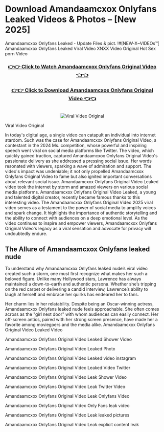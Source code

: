 # Download Amandaamcxox Onlyfans Leaked Videos & Photos – [New 2025]

Amandaamcxox Onlyfans Leaked - Update Files & pict. !#[NEW-X~VIDEOs™] Amandaamcxox Onlyfans Leaked Viral Video XNXX Video Original Hot Sex porn Video
<br>
<div align="center">
<h3><a href="https://links2leaks.com?utm_source=amandaamcxox&utm_medium=gitlong" rel="nofollow">👉👉 Click to Watch Amandaamcxox Onlyfans Original Video 👈👈</a></h3>
<h3><a href="https://links2leaks.com?utm_source=amandaamcxox&utm_medium=gitlong" rel="nofollow">👉👉 Click to Download Amandaamcxox Onlyfans Original Video 👈👈</a></h3>
<br>
<a href="https://links2leaks.com?utm_source=amandaamcxox&utm_medium=gitlong" rel="nofollow"><img src="https://i.ibb.co/Gkj2r4b/banner.png" alt="Viral Video Original" style="max-width: 100%; display: inline-block;" data-target="animated-image.originalImage"></a>
</div>

Viral Video Original

In today's digital age, a single video can catapult an individual into internet stardom. Such was the case for Amandaamcxox Onlyfans Original Video, a contestant in the 2024 Ms. competition, whose powerful and inspiring speech went viral on social media platforms like Twitter.
The video, which quickly gained traction, captured Amandaamcxox Onlyfans Original Video's passionate delivery as she addressed a pressing social issue. Her words resonated with viewers, sparking a wave of admiration and support. The video's impact was undeniable; it not only propelled Amandaamcxox Onlyfans Original Video to fame but also ignited important conversations about relevant social issue.
Amandaamcxox Onlyfans Original Video Leaked video took the internet by storm and amazed viewers on various social media platforms. Amandaamcxox Onlyfans Original Video Leaked, a young and talented digital creator, recently became famous thanks to this interesting video.
The Amandaamcxox Onlyfans Original Video 2025 viral video serves as a testament to the power of social media to amplify voices and spark change. It highlights the importance of authentic storytelling and the ability to connect with audiences on a deep emotional level. As the video continues to inspire and empower viewers, Amandaamcxox Onlyfans Original Video's legacy as a viral sensation and advocate for privacy will undoubtedly endure.

<h2>The Allure of Amandaamcxox Onlyfans leaked nude</h2>


To understand why Amandaamcxox Onlyfans leaked nude’s viral video created such a storm, one must first recognize what makes her such a beloved figure. Unlike many Hollywood stars, Lawrence has always maintained a down-to-earth and authentic persona. Whether she’s tripping on the red carpet or delivering a candid interview, Lawrence’s ability to laugh at herself and embrace her quirks has endeared her to fans.

Her charm lies in her relatability. Despite being an Oscar-winning actress, Amandaamcxox Onlyfans leaked nude feels approachable. She often comes across as the "girl next door" with whom audiences can easily connect. Her off-screen antics, paired with her strong screen presence, have made her a favorite among moviegoers and the media alike.
Amandaamcxox Onlyfans Original Video Leaked Video

Amandaamcxox Onlyfans Original Video Leaked Shower Video

Amandaamcxox Onlyfans Original Video Leaked Photo

Amandaamcxox Onlyfans Original Video Leaked video instagram

Amandaamcxox Onlyfans Original Video Leaked Video Twitter

Amandaamcxox Onlyfans Original Video Leak Shower Video

Amandaamcxox Onlyfans Original Video Leak Twitter Video

Amandaamcxox Onlyfans Original Video Leak Onlyfans Video

Amandaamcxox Onlyfans Original Video Only Fans leak video

Amandaamcxox Onlyfans Original Video Leak leaked pictures

Amandaamcxox Onlyfans Original Video Leak explicit content leak